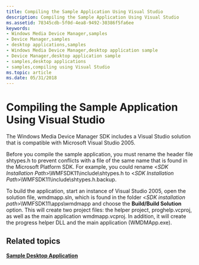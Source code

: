 ```yaml
---
title: Compiling the Sample Application Using Visual Studio
description: Compiling the Sample Application Using Visual Studio
ms.assetid: 78345cdb-5f0d-4ea8-9492-30386f5fa6ee
keywords:
- Windows Media Device Manager,samples
- Device Manager,samples
- desktop applications,samples
- Windows Media Device Manager,desktop application sample
- Device Manager,desktop application sample
- samples,desktop applications
- samples,compiling using Visual Studio
ms.topic: article
ms.date: 05/31/2018
---
```


# Compiling the Sample Application Using Visual Studio

The Windows Media Device Manager SDK includes a Visual Studio solution that is compatible with Microsoft Visual Studio 2005.

Before you compile the sample application, you must rename the header file shtypes.h to prevent conflicts with a file of the same name that is found in the Microsoft Platform SDK. For example, you could rename <*SDK Installation Path*>\\WMFSDK11\\include\\shtypes.h to <*SDK Installation Path*>\\WMFSDK11\\include\\shtypes.h.backup.

To build the application, start an instance of Visual Studio 2005, open the solution file, wmdmapp.sln, which is found in the folder <*SDK installation path*>\\WMFSDK11\\apps\\wmdmapp and choose the **Build/Build Solution** option. This will create two project files: the helper project, proghelp.vcproj, as well as the main application wmdmapp.vcproj. In addition, it will create the progress helper DLL and the main application (WMDMApp.exe).

## Related topics

<dl> <dt>

[**Sample Desktop Application**](sample-desktop-application.md)
</dt> </dl>

 

 




